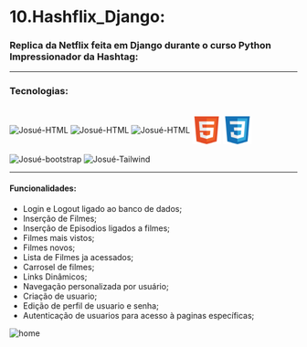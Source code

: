 # 10.Hashflix_Django:
### Replica da Netflix feita em Django durante o curso Python Impressionador da Hashtag:

------------

### Tecnologias:
<div style="display: inline_block"><br>
 <img align="center" alt="Josué-HTML" height="50" width="50" src="https://cdn.jsdelivr.net/gh/devicons/devicon/icons/python/python-original-wordmark.svg" />
 <img align="center" alt="Josué-HTML" height="50" width="50" src="https://cdn.jsdelivr.net/gh/devicons/devicon/icons/django/django-plain-wordmark.svg" />
<img align="center" alt="Josué-HTML" height="50" width="50" src="https://cdn.jsdelivr.net/gh/devicons/devicon/icons/postgresql/postgresql-original-wordmark.svg" />
<img align="center" alt="Josué-HTML" height="50" width="50" src="https://raw.githubusercontent.com/devicons/devicon/master/icons/html5/html5-original.svg">
<img align="center" alt="Josué-CSS" height="50" width="50" src="https://raw.githubusercontent.com/devicons/devicon/master/icons/css3/css3-original.svg">
</div>

<div style="display: inline_block"><br>
<img lign="center" alt="Josué-bootstrap" height="50" width="40" src="https://cdn.jsdelivr.net/gh/devicons/devicon/icons/bootstrap/bootstrap-original.svg" />

<img lign="center" alt="Josué-Tailwind" height="50" width="40" src="https://cdn.jsdelivr.net/gh/devicons/devicon@latest/icons/tailwindcss/tailwindcss-original.svg" />
</div>



------------


 #### Funcionalidades:
 - Login e Logout ligado ao banco de dados;  
 - Inserção de Filmes;
 - Inserção de Episodios ligados a filmes;
 - Filmes mais vistos;
 - Filmes novos;
 - Lista de Filmes ja acessados;
 - Carrosel de filmes;
 - Links Dinâmicos;
 - Navegação personalizada por usuário;
 - Criação de usuario;
 - Edição de perfil de usuario e senha;
 - Autenticação de usuarios para acesso à paginas específicas;

 
 
![home](https://user-images.githubusercontent.com/93789861/197787077-04d1417a-388b-418f-b680-31f8e9125965.jpg)
